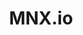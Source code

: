 ---
facebook: https://facebook.com/mnxio
linkedin: https://linkedin.com/company/mnx-io
logohandle: mnxio
sort: mnxio
title: MNX.io
twitter: https://x.com/mnxio
website: https://mnx.io/
---